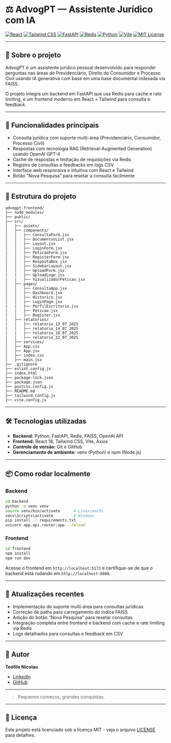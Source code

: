 # ⚖️ AdvogPT — Assistente Jurídico com IA

[![React](https://img.shields.io/badge/React-18+-blue?logo=react)](https://react.dev/)
[![Tailwind CSS](https://img.shields.io/badge/Tailwind_CSS-38B2AC?logo=tailwindcss&logoColor=white)](https://tailwindcss.com/)
[![FastAPI](https://img.shields.io/badge/FastAPI-009688?logo=fastapi&logoColor=white)](https://fastapi.tiangolo.com/)
[![Redis](https://img.shields.io/badge/Redis-DD0031?logo=redis&logoColor=white)](https://redis.io/)
[![Python](https://img.shields.io/badge/Python-3776AB?logo=python&logoColor=white)](https://python.org/)
[![Vite](https://img.shields.io/badge/Vite-646CFF?logo=vite&logoColor=white)](https://vitejs.dev/)
[![MIT License](https://img.shields.io/badge/license-MIT-green.svg)](LICENSE)

---


## 📖 Sobre o projeto

AdvogPT é um assistente jurídico pessoal desenvolvido para responder perguntas nas áreas de Previdenciário, Direito do Consumidor e Processo Civil usando IA generativa com base em uma base documental indexada via FAISS.

O projeto integra um backend em FastAPI que usa Redis para cache e rate limiting, e um frontend moderno em React + Tailwind para consulta e feedback.

---

## 🚀 Funcionalidades principais

- Consulta jurídica com suporte multi-área (Previdenciário, Consumidor, Processo Civil)  
- Respostas com tecnologia RAG (Retrieval-Augmented Generation) usando OpenAI GPT-4  
- Cache de respostas e limitação de requisições via Redis  
- Registro de consultas e feedbacks em logs CSV  
- Interface web responsiva e intuitiva com React e Tailwind  
- Botão "Nova Pesquisa" para resetar a consulta facilmente

---

## 📁 Estrutura do projeto

```
advogpt-frontend/
├── node_modules/
├── public/
├── src/
│   ├── assets/
│   ├── components/
│   │   ├── ConsultaForm.jsx
│   │   ├── DocumentosList.jsx
│   │   ├── Layout.jsx
│   │   ├── LoginForm.jsx
|   |   ├── PeticaoForm.jsx
│   │   ├── RegisterForm.jsx
│   │   ├── RespostaBox.jsx
│   │   ├── SidebarLayout.jsx
│   │   ├── UploadForm.jsx
|   |   ├── UploadLogo.jsx
|   |   ├── VizualizadorPeticao.jsx
│   ├── pages/
│   │   ├── ConsultaApp.jsx
│   │   ├── Dashboard.jsx
│   │   ├── Historico.jsx
│   │   ├── LoginPage.jsx
|   |   ├── PerfilEscritorio.jsx
|   |   ├── Peticao.jsx
│   │   ├── Register.jsx
|   ├── relatorios/
|   |   ├── relatorio_13_07_2025
|   |   ├── relatorio_14_07_2025
|   |   ├── relatorio_18_07_2025
|   |   ├── relatorio_22_07_2025
│   ├── services/
│   ├── App.css
│   ├── App.jsx
│   ├── index.css
│   ├── main.jsx
├── .gitignore
├── eslint.config.js
├── index.html
├── package-lock.json
├── package.json
├── postcss.config.js
├── README.md
├── tailwind.config.js
├── vite.config.js

```

---

## 🛠️ Tecnologias utilizadas

- **Backend:** Python, FastAPI, Redis, FAISS, OpenAI API  
- **Frontend:** React 18, Tailwind CSS, Vite, Axios  
- **Controle de versão:** Git e GitHub  
- **Gerenciamento de ambiente:** venv (Python) e npm (Node.js)

---

## 📦 Como rodar localmente

### Backend

```bash
cd backend
python -m venv venv
source venv/bin/activate      # Linux/macOS
venv\Scripts\activate         # Windows
pip install -r requirements.txt
uvicorn app.api.router:app --reload
```

### Frontend

```bash
cd frontend
npm install
npm run dev
```

Acesse o frontend em `http://localhost:5173` e certifique-se de que o backend está rodando em `http://localhost:8000`.

---

## 📝 Atualizações recentes

- Implementação do suporte multi-área para consultas jurídicas  
- Correção de paths para carregamento do índice FAISS  
- Adição do botão "Nova Pesquisa" para resetar consultas  
- Integração completa entre frontend e backend com cache e rate limiting via Redis  
- Logs detalhados para consultas e feedback em CSV

---

## 👤 Autor

**Teófilo Nicolau**  
- [LinkedIn](https://www.linkedin.com/in/teofilonicolau/)  
- [GitHub](https://github.com/teofilonicolau)  

---

> Pequenos começos, grandes conquistas.

---

## 📄 Licença

Este projeto está licenciado sob a licença MIT - veja o arquivo [LICENSE](LICENSE) para detalhes.

